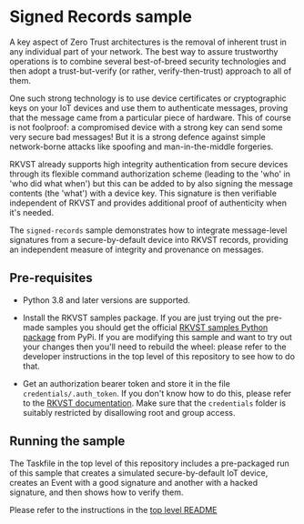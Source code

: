 # Signed Records sample

A key aspect of Zero Trust architectures is the removal of inherent trust in any individual part of your network. The best way to assure trustworthy operations is to combine several best-of-breed security technologies and then adopt a trust-but-verify (or rather, verify-then-trust) approach to all of them.

One such strong technology is to use device certificates or cryptographic keys on your IoT devices and use them to authenticate messages, proving that the message came from a particular piece of hardware. This of course is not foolproof: a compromised device with a strong key can send some very secure bad messages! But it is a strong defence against simple network-borne attacks like spoofing and man-in-the-middle forgeries.

RKVST already supports high integrity authentication from secure devices through its flexible command authorization scheme (leading to the 'who' in 'who did what when') but this can be added to by also signing the message contents (the 'what') with a device key. This signature is then verifiable independent of RKVST and provides additional proof of authenticity when it's needed.

The `signed-records` sample demonstrates how to integrate message-level signatures from a secure-by-default device into RKVST records, providing an independent measure of integrity and provenance on messages.

## Pre-requisites

* Python 3.8 and later versions are supported.

* Install the RKVST samples package. If you are just trying out the pre-made samples you should get the official [RKVST samples Python package](https://pypi.org/project/rkvst-samples/ "PyPi package page") from PyPi. If you are modifying this sample and want to try out your changes then you'll need to rebuild the wheel: please refer to the developer instructions in the top level of this repository to see how to do that.

* Get an authorization bearer token and store it in the file `credentials/.auth_token`. If you don't know how to do this, please refer to the [RKVST documentation](https://docs.rkvst.com/docs/rkvst-basics/getting-access-tokens-using-app-registrations/ "Getting an auth token"). Make sure that the `credentials` folder is suitably restricted by disallowing root and group access.


## Running the sample

The Taskfile in the top level of this repository includes a pre-packaged run of this sample that creates a simulated secure-by-default IoT device, creates an Event with a good signature and another with a hacked signature, and then shows how to verify them.

Please refer to the instructions in the [top level README](https://github.com/rkvst/rkvst-samples#signed-records "signed records sample")


